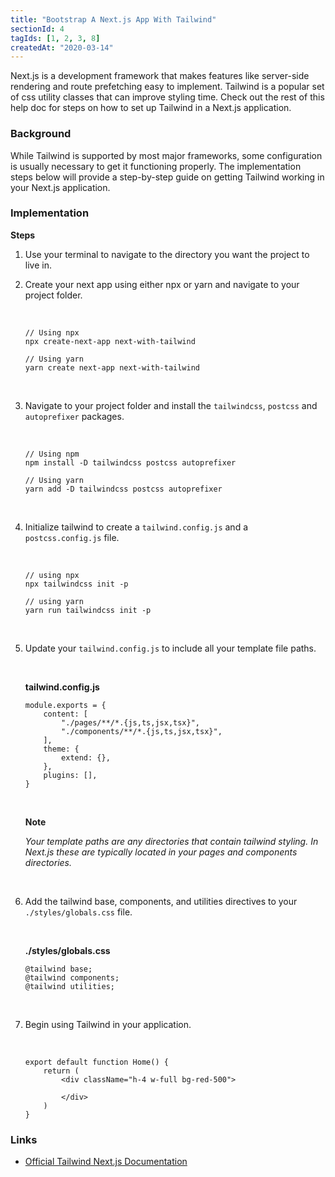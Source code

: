 ```yaml
---
title: "Bootstrap A Next.js App With Tailwind"
sectionId: 4
tagIds: [1, 2, 3, 8]
createdAt: "2020-03-14"
---
```


Next.js is a development framework that makes features like server-side rendering and route prefetching easy to implement. Tailwind is a popular set of css utility classes that can improve styling time. Check out the rest of this help doc for steps on how to set up Tailwind in a Next.js application.

### Background

While Tailwind is supported by most major frameworks, some configuration is usually necessary to get it functioning properly. The implementation steps below will provide a step-by-step guide on getting Tailwind working in your Next.js application.

### Implementation

**Steps**

1.  Use your terminal to navigate to the directory you want the project to live in.

2.  Create your next app using either npx or yarn and navigate to your project folder.

    &nbsp;

        // Using npx
        npx create-next-app next-with-tailwind

        // Using yarn
        yarn create next-app next-with-tailwind

    &nbsp;

3.  Navigate to your project folder and install the `tailwindcss`, `postcss` and `autoprefixer` packages.

    &nbsp;

        // Using npm
        npm install -D tailwindcss postcss autoprefixer

        // Using yarn
        yarn add -D tailwindcss postcss autoprefixer

    &nbsp;

4.  Initialize tailwind to create a `tailwind.config.js` and a `postcss.config.js` file.

    &nbsp;

        // using npx
        npx tailwindcss init -p

        // using yarn
        yarn run tailwindcss init -p

    &nbsp;

5.  Update your `tailwind.config.js` to include all your template file paths.

    &nbsp;

    **tailwind.config.js**

        module.exports = {
            content: [
                "./pages/**/*.{js,ts,jsx,tsx}",
                "./components/**/*.{js,ts,jsx,tsx}",
            ],
            theme: {
                extend: {},
            },
            plugins: [],
        }

    &nbsp;

    **Note**

    *Your template paths are any directories that contain tailwind styling. In Next.js these are typically located in your pages and components directories.*

    &nbsp;

6.  Add the tailwind base, components, and utilities directives to your `./styles/globals.css` file.

    &nbsp;

    **./styles/globals.css**

        @tailwind base;
        @tailwind components;
        @tailwind utilities;

    &nbsp;

7.  Begin using Tailwind in your application.

    &nbsp;

        export default function Home() {
            return (
                <div className="h-4 w-full bg-red-500">

                </div>
            )
        }

### Links

- [Official Tailwind Next.js Documentation](https://tailwindcss.com/docs/guides/nextjs)
